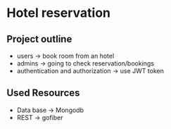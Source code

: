 # Hotel reservation

## Project outline

- users -> book room from an hotel
- admins -> going to check reservation/bookings
- authentication and authorization -> use JWT token

## Used Resources

- Data base -> Mongodb
- REST -> gofiber
